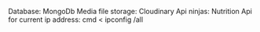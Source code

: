 Database: MongoDb
Media file storage: Cloudinary
Api ninjas: Nutrition Api
for current ip address: cmd < ipconfig /all
